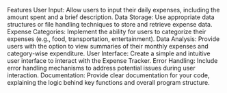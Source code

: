  Features
User Input: Allow users to input their daily expenses, including the amount spent and a brief
description.
Data Storage: Use appropriate data structures or file handling techniques to store and retrieve
expense data.
Expense Categories: Implement the ability for users to categorize their expenses (e.g., food,
transportation, entertainment).
Data Analysis: Provide users with the option to view summaries of their monthly expenses and
category-wise expenditure.
User Interface: Create a simple and intuitive user interface to interact with the Expense
Tracker.
Error Handling: Include error handling mechanisms to address potential issues during user
interaction.
Documentation: Provide clear documentation for your code, explaining the logic behind key
functions and overall program structure.
